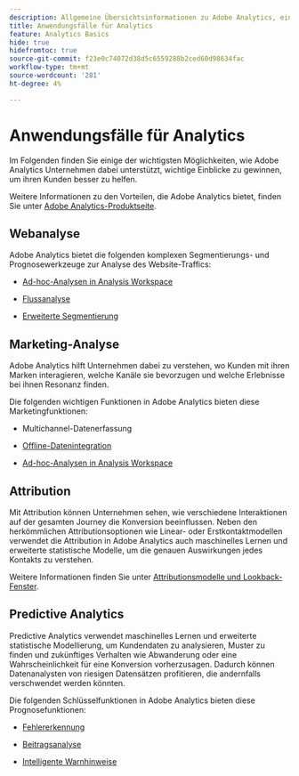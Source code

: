 ```yaml
---
description: Allgemeine Übersichtsinformationen zu Adobe Analytics, einschließlich Informationen zur Analytics-Oberfläche sowie Informationen zu den ersten Schritten für Administratoren, Analysten, Benutzer und Entwickler.
title: Anwendungsfälle für Analytics
feature: Analytics Basics
hide: true
hidefromtoc: true
source-git-commit: f23e0c74072d38d5c6559288b2ced60d98634fac
workflow-type: tm+mt
source-wordcount: '281'
ht-degree: 4%

---
```


# Anwendungsfälle für Analytics

Im Folgenden finden Sie einige der wichtigsten Möglichkeiten, wie Adobe Analytics Unternehmen dabei unterstützt, wichtige Einblicke zu gewinnen, um ihren Kunden besser zu helfen.

Weitere Informationen zu den Vorteilen, die Adobe Analytics bietet, finden Sie unter [Adobe Analytics-Produktseite](https://business.adobe.com/products/analytics/adobe-analytics.html).

## Webanalyse

Adobe Analytics bietet die folgenden komplexen Segmentierungs- und Prognosewerkzeuge zur Analyse des Website-Traffics:

* [Ad-hoc-Analysen in Analysis Workspace](/help/analyze/analysis-workspace/home.md)

* [Flussanalyse](/help/analyze/analysis-workspace/visualizations/c-flow/flow.md)

* [Erweiterte Segmentierung](https://experienceleague.adobe.com/docs/analytics/components/segmentation/seg-home.html?lang=de)


## Marketing-Analyse

Adobe Analytics hilft Unternehmen dabei zu verstehen, wo Kunden mit ihren Marken interagieren, welche Kanäle sie bevorzugen und welche Erlebnisse bei ihnen Resonanz finden.

Die folgenden wichtigen Funktionen in Adobe Analytics bieten diese Marketingfunktionen:

* Multichannel-Datenerfassung

* [Offline-Datenintegration](https://experienceleague.adobe.com/docs/analytics/import/data-sources/overview.html?lang=en)

* [Ad-hoc-Analysen in Analysis Workspace](/help/analyze/analysis-workspace/home.md)

## Attribution

Mit Attribution können Unternehmen sehen, wie verschiedene Interaktionen auf der gesamten Journey die Konversion beeinflussen. Neben den herkömmlichen Attributionsoptionen wie Linear- oder Erstkontaktmodellen verwendet die Attribution in Adobe Analytics auch maschinelles Lernen und erweiterte statistische Modelle, um die genauen Auswirkungen jedes Kontakts zu verstehen.

Weitere Informationen finden Sie unter [Attributionsmodelle und Lookback-Fenster](/help/analyze/analysis-workspace/attribution/models.md).

## Predictive Analytics

Predictive Analytics verwendet maschinelles Lernen und erweiterte statistische Modellierung, um Kundendaten zu analysieren, Muster zu finden und zukünftiges Verhalten wie Abwanderung oder eine Wahrscheinlichkeit für eine Konversion vorherzusagen. Dadurch können Datenanalysten von riesigen Datensätzen profitieren, die andernfalls verschwendet werden könnten.

Die folgenden Schlüsselfunktionen in Adobe Analytics bieten diese Prognosefunktionen:

* [Fehlererkennung](#anomaly-detection)

* [Beitragsanalyse](#contribution-analysis)

* [Intelligente Warnhinweise](#intelligent-alerts)